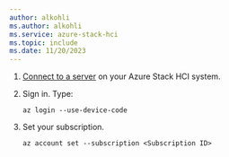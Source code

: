 ```yaml
---
author: alkohli
ms.author: alkohli
ms.service: azure-stack-hci
ms.topic: include
ms.date: 11/20/2023
---
```


1. [Connect to a server](../manage/azure-arc-vm-management-prerequisites.md#connect-to-the-cluster-directly) on your Azure Stack HCI system. 


1. Sign in. Type:

    ```azurecli
    az login --use-device-code
    ```

1. Set your subscription.

    ```azurecli
    az account set --subscription <Subscription ID>
    ```
